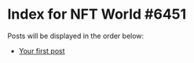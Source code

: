 # Index for NFT World #6451
Posts will be displayed in the order below:

- [Your first post](./001-first.md)

